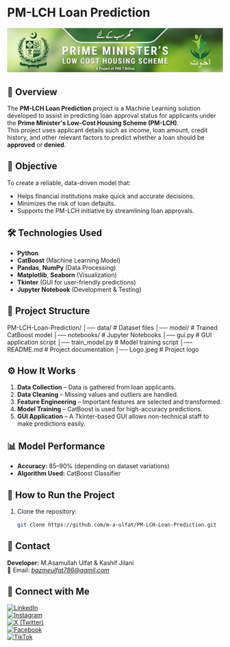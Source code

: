 # PM-LCH Loan Prediction

![Project Logo](static/Logo.jpeg)

## 📌 Overview
The **PM-LCH Loan Prediction** project is a Machine Learning solution developed to assist in predicting loan approval status for applicants under the **Prime Minister's Low-Cost Housing Scheme (PM-LCH)**.  
This project uses applicant details such as income, loan amount, credit history, and other relevant factors to predict whether a loan should be **approved** or **denied**.

## 🎯 Objective
To create a reliable, data-driven model that:
- Helps financial institutions make quick and accurate decisions.
- Minimizes the risk of loan defaults.
- Supports the PM-LCH initiative by streamlining loan approvals.

## 🛠️ Technologies Used
- **Python**
- **CatBoost** (Machine Learning Model)
- **Pandas**, **NumPy** (Data Processing)
- **Matplotlib**, **Seaborn** (Visualization)
- **Tkinter** (GUI for user-friendly predictions)
- **Jupyter Notebook** (Development & Testing)

## 📂 Project Structure
PM-LCH-Loan-Prediction/
│── data/ # Dataset files
│── model/ # Trained CatBoost model
│── notebooks/ # Jupyter Notebooks
│── gui.py # GUI application script
│── train_model.py # Model training script
│── README.md # Project documentation
│── Logo.jpeg # Project logo

 
## ⚙️ How It Works
1. **Data Collection** – Data is gathered from loan applicants.
2. **Data Cleaning** – Missing values and outliers are handled.
3. **Feature Engineering** – Important features are selected and transformed.
4. **Model Training** – CatBoost is used for high-accuracy predictions.
5. **GUI Application** – A Tkinter-based GUI allows non-technical staff to make predictions easily.

## 📊 Model Performance
- **Accuracy:** 85–90% (depending on dataset variations)
- **Algorithm Used:** CatBoost Classifier

## 🚀 How to Run the Project
1. Clone the repository:
   ```bash
   git clone https://github.com/m-a-ulfat/PM-LCH-Loan-Prediction.git
## 💌 Contact
**Developer:** M.Asamullah Ulfat & Kashif Jilani  
📧 Email: *bazmeulfat786@gamil.com*  
## 📱 Connect with Me  

[![LinkedIn](https://img.shields.io/badge/LinkedIn-0077B5?style=for-the-badge&logo=linkedin&logoColor=white)](https://www.linkedin.com/in/m-a-ulfat/)  
[![Instagram](https://img.shields.io/badge/Instagram-E4405F?style=for-the-badge&logo=instagram&logoColor=white)](https://www.instagram.com/m.a._ulfat/)  
[![X (Twitter)](https://img.shields.io/badge/X-1DA1F2?style=for-the-badge&logo=x-twitter&logoColor=white)](https://x.com/MAUlfat7)  
[![Facebook](https://img.shields.io/badge/Facebook-1877F2?style=for-the-badge&logo=facebook&logoColor=white)](https://www.facebook.com/profile.php?id=100086778335996)  
[![TikTok](https://img.shields.io/badge/TikTok-000000?style=for-the-badge&logo=tiktok&logoColor=white)](https://www.tiktok.com/@m.a.ulfat1)  

 
